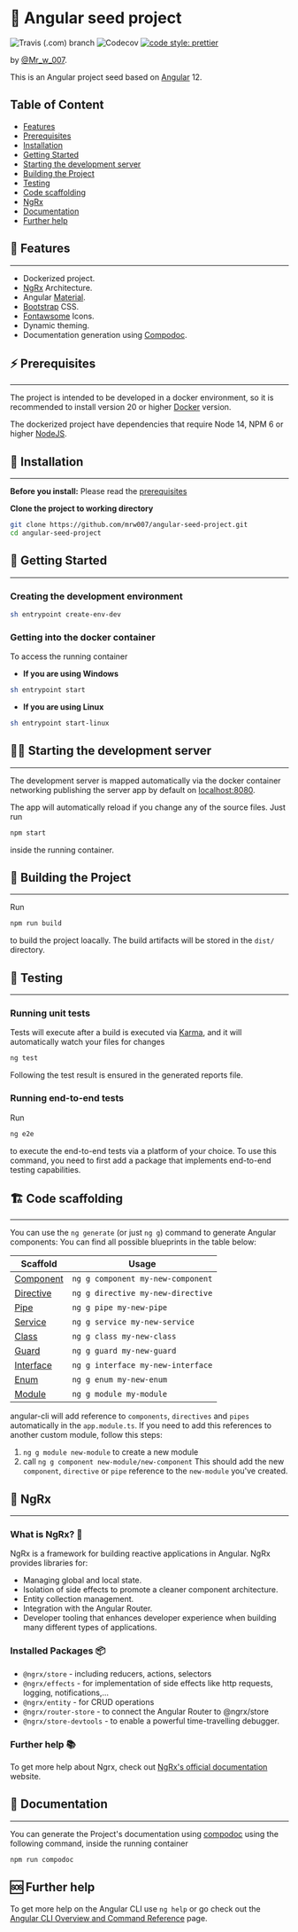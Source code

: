 <h1>🌱 Angular seed project</h1>

![Travis (.com) branch](https://img.shields.io/travis/com/mrw007/angular-seed-project/main)
![Codecov](https://img.shields.io/codecov/c/github/mrw007/angular-seed-project)
[![code style: prettier](https://img.shields.io/badge/code_style-prettier-ff69b4.svg)](https://github.com/prettier/prettier)

by [@Mr_w_007](https://twitter.com/Mr_w_007).

This is an Angular project seed based on [Angular](https://angular.io/) 12.

## Table of Content

- [Features](#🌟-features)
- [Prerequisites](#⚡-prerequisites)
- [Installation](#🚧-installation)
- [Getting Started](#🚀-getting-started)
- [Starting the development server](#🏃‍♂️-starting-the-development-server)
- [Building the Project](#🔨-building-the-project)
- [Testing](#🧪-testing)
- [Code scaffolding](#🏗-code-scaffolding)
- [NgRx](#🔄-ngrx)
- [Documentation](#📖-documentation)
- [Further help](#🆘-further-help)

## 🌟 Features

---

- Dockerized project.
- [NgRx](https://ngrx.io/) Architecture.
- Angular [Material](https://material.angular.io/).
- [Bootstrap](https://getbootstrap.com/) CSS.
- [Fontawsome](https://fontawesome.com/) Icons.
- Dynamic theming.
- Documentation generation using [Compodoc](https://compodoc.app/).

## ⚡ Prerequisites

---

The project is intended to be developed in a docker environment, so it is recommended to install version 20 or higher [Docker](https://www.docker.com/community-edition) version.

The dockerized project have dependencies that require Node 14, NPM 6 or higher [NodeJS](https://nodejs.org/en/).

## 🚧 Installation

---

**Before you install:** Please read the [prerequisites](#prerequisites)

**Clone the project to working directory**

```bash
git clone https://github.com/mrw007/angular-seed-project.git
cd angular-seed-project
```

## 🚀 Getting Started

---

### **Creating the development environment**

```bash
sh entrypoint create-env-dev
```

### **Getting into the docker container**

To access the running container

- **If you are using Windows**

```bash
sh entrypoint start
```

- **If you are using Linux**

```bash
sh entrypoint start-linux
```

## 🏃‍♂️ Starting the development server

---

The development server is mapped automatically via the docker container networking publishing the server app by default on [localhost:8080](http://localhost:8080).

The app will automatically reload if you change any of the source files.
Just run

```bash
npm start
```

inside the running container.

## 🔨 Building the Project

---

Run

```bash
npm run build
```

to build the project loacally. The build artifacts will be stored in the `dist/` directory.

## 🧪 Testing

---

### **Running unit tests**

Tests will execute after a build is executed via [Karma](https://karma-runner.github.io), and it will automatically watch your files for changes

```bash
ng test
```

Following the test result is ensured in the generated reports file.

### **Running end-to-end tests**

Run

```bash
ng e2e
```

to execute the end-to-end tests via a platform of your choice. To use this command, you need to first add a package that implements end-to-end testing capabilities.

## 🏗 Code scaffolding

---

You can use the `ng generate` (or just `ng g`) command to generate Angular components:
You can find all possible blueprints in the table below:

| Scaffold                                                                    | Usage                             |
| --------------------------------------------------------------------------- | --------------------------------- |
| [Component](https://github.com/angular/angular-cli/wiki/generate-component) | `ng g component my-new-component` |
| [Directive](https://github.com/angular/angular-cli/wiki/generate-directive) | `ng g directive my-new-directive` |
| [Pipe](https://github.com/angular/angular-cli/wiki/generate-pipe)           | `ng g pipe my-new-pipe`           |
| [Service](https://github.com/angular/angular-cli/wiki/generate-service)     | `ng g service my-new-service`     |
| [Class](https://github.com/angular/angular-cli/wiki/generate-class)         | `ng g class my-new-class`         |
| [Guard](https://github.com/angular/angular-cli/wiki/generate-guard)         | `ng g guard my-new-guard`         |
| [Interface](https://github.com/angular/angular-cli/wiki/generate-interface) | `ng g interface my-new-interface` |
| [Enum](https://github.com/angular/angular-cli/wiki/generate-enum)           | `ng g enum my-new-enum`           |
| [Module](https://github.com/angular/angular-cli/wiki/generate-module)       | `ng g module my-module`           |

angular-cli will add reference to `components`, `directives` and `pipes` automatically in the `app.module.ts`. If you need to add this references to another custom module, follow this steps:

1. `ng g module new-module` to create a new module
2. call `ng g component new-module/new-component`
   This should add the new `component`, `directive` or `pipe` reference to the `new-module` you've created.

## 🔄 NgRx

---

### **What is NgRx?** 🤔

NgRx is a framework for building reactive applications in Angular. NgRx provides libraries for:

- Managing global and local state.
- Isolation of side effects to promote a cleaner component architecture.
- Entity collection management.
- Integration with the Angular Router.
- Developer tooling that enhances developer experience when building many different types of applications.

### **Installed Packages** 📦

- `@ngrx/store` - including reducers, actions, selectors
- `@ngrx/effects` - for implementation of side effects like http requests, logging, notifications,...
- `@ngrx/entity` - for CRUD operations
- `@ngrx/router-store` - to connect the Angular Router to @ngrx/store
- `@ngrx/store-devtools` - to enable a powerful time-travelling debugger.

### **Further help** 📚

To get more help about Ngrx, check out [NgRx's official documentation](https://ngrx.io/) website.

## 📖 Documentation

---

You can generate the Project's documentation using [compodoc](https://compodoc.app/) using the following command, inside the running container

```bash
npm run compodoc
```

## 🆘 Further help

To get more help on the Angular CLI use `ng help` or go check out the [Angular CLI Overview and Command Reference](https://angular.io/cli) page.
